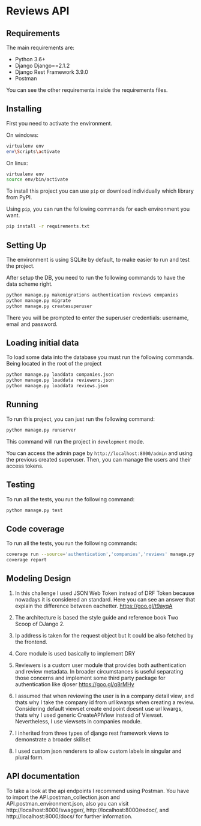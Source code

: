 # Reviews API

## Requirements

The main requirements are:

- Python 3.6+
- Django Django==2.1.2
- Django Rest Framework 3.9.0
- Postman

You can see the other requirements inside the requirements files.

## Installing

First you need to activate the environment.

On windows:
```bash
virtualenv env
env\Scripts\activate
```

On linux:
```bash
virtualenv env
source env/bin/activate
```

To install this project you can use `pip` or download individually which library from PyPI.

Using `pip`, you can run the following commands for each environment you want.

```bash
pip install -r requirements.txt
```

## Setting Up

The environment is using SQLite by default, to make easier to run and test the project. 

After setup the DB, you need to run the following commands to have the data scheme right.

```bash
python manage.py makemigrations authentication reviews companies
python manage.py migrate
python manage.py createsuperuser
```

There you will be prompted to enter the superuser credentials: username, email
and password.

## Loading initial data

To load some data into the database you must run the following commands. Being located in the root of the project

```bash
python manage.py loaddata companies.json
python manage.py loaddata reviewers.json
python manage.py loaddata reviews.json
```

## Running

To run this project, you can just run the following command:

```bash
python manage.py runserver
```

This command will run the project in `development` mode.

You can access the admin page by `http://localhost:8000/admin` and using the previous created superuser. 
Then, you can manage the users and their access tokens.

## Testing


To run all the tests, you run the following command:

```bash
python manage.py test
```

## Code coverage


To run all the tests, you run the following commands:

```bash
coverage run --source='authentication','companies','reviews' manage.py test
coverage report
```

## Modeling Design

1) In this challenge I used JSON Web Token instead of DRF Token because nowadays it is considered an standard. Here you can see an answer that explain the difference between eachetter. https://goo.gl/t9ayqA

3) The architecture is based the style guide and reference book Two Scoop of DJango 2.

2) Ip address is taken for the request object but It could be also fetched by the frontend.

4) Core module is used basically to implement DRY

5) Reviewers is a custom user module that provides both authentication and review metadata. In broader circumstances is useful separating those concerns and implement some third party package for authentication like djoser https://goo.gl/q8rMHy

6) I assumed that when reviewing the user is in a company detail view, and thats why I take the company id from url kwargs when creating a review. Considering default viewset create endpoint doesnt use url kwargs, thats why I used generic CreateAPIView instead of Viewset. Nevertheless, I use viewsets in companies module. 

7) I inherited from three types of django rest framework views to demonstrate a broader skillset

8) I used custom json renderers to allow custom labels in singular and plural form.


## API documentation

To take a look at the api endpoints I recommend using Postman. You have to import the API.postman_collection.json and API.postman_environment.json, also you can visit http://localhost:8000/swagger/, http://localhost:8000/redoc/, and http://localhost:8000/docs/ for further information.